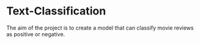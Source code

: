 # Text-Classification
The aim of the project is to create a model that can classify movie reviews as positive or negative.
